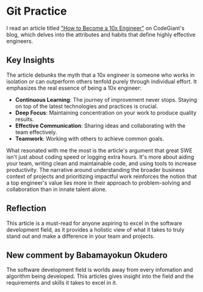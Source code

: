 # Git Practice

I read an article titled ["How to Become a 10x Engineer"](https://blog.codegiant.io/how-to-become-a-10x-engineer/) on CodeGiant's blog, which delves into the attributes and habits that define highly effective engineers.

## Key Insights

The article debunks the myth that a 10x engineer is someone who works in isolation or can outperform others tenfold purely through individual effort. It emphasizes the real essence of being a 10x engineer:

- **Continuous Learning**: The journey of improvement never stops. Staying on top of the latest technologies and practices is crucial.
- **Deep Focus**: Maintaining concentration on your work to produce quality results.
- **Effective Communication**: Sharing ideas and collaborating with the team effectively.
- **Teamwork**: Working with others to achieve common goals.

What resonated with me the most is the article's argument that great SWE isn't just about coding speed or logging extra hours. It's more about aiding your team, writing clean and maintainable code, and using tools to increase productivity. The narrative around understanding the broader business context of projects and prioritizing impactful work reinforces the notion that a top engineer's value lies more in their approach to problem-solving and collaboration than in innate talent alone.

## Reflection

This article is a must-read for anyone aspiring to excel in the software development field, as it provides a holistic view of what it takes to truly stand out and make a difference in your team and projects.

## New comment by Babamayokun Okudero 
The software development field is worlds away from every infomation and algorithm being developed. This articles gives insight into the field and the requirements and skills it takes to excel in it.
